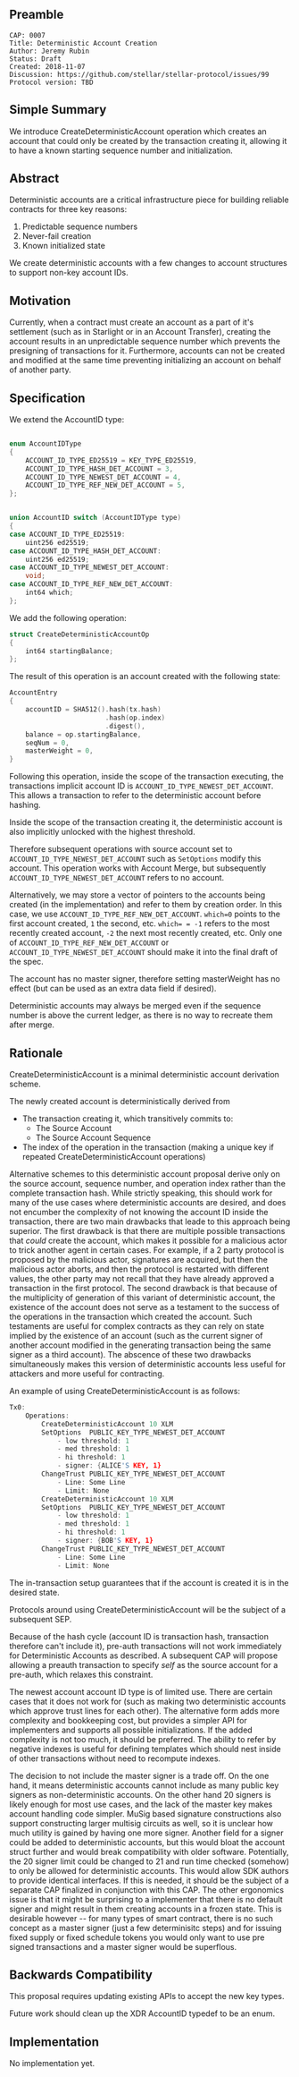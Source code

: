 ## Preamble

```
CAP: 0007
Title: Deterministic Account Creation
Author: Jeremy Rubin
Status: Draft
Created: 2018-11-07
Discussion: https://github.com/stellar/stellar-protocol/issues/99
Protocol version: TBD
```

## Simple Summary
We introduce CreateDeterministicAccount operation which creates an account that
could only be created by the transaction creating it, allowing it to have a
known starting sequence number and initialization.

## Abstract


Deterministic accounts are a critical infrastructure piece for building reliable contracts for three key reasons:

1) Predictable sequence numbers
2) Never-fail creation
3) Known initialized state

We create deterministic accounts with a few changes to account structures to support non-key account IDs.

## Motivation

Currently, when a contract must create an account as a part of it's settlement (such as in Starlight or in an Account Transfer),
creating the account results in an unpredictable sequence number which prevents the presigning of transactions for it. Furthermore,
accounts can not be created and modified at the same time preventing initializing an account on behalf of another party.


## Specification


We extend the AccountID type:

```c++

enum AccountIDType
{
    ACCOUNT_ID_TYPE_ED25519 = KEY_TYPE_ED25519,
    ACCOUNT_ID_TYPE_HASH_DET_ACCOUNT = 3,
    ACCOUNT_ID_TYPE_NEWEST_DET_ACCOUNT = 4,
    ACCOUNT_ID_TYPE_REF_NEW_DET_ACCOUNT = 5,
};


union AccountID switch (AccountIDType type)
{
case ACCOUNT_ID_TYPE_ED25519:
    uint256 ed25519;
case ACCOUNT_ID_TYPE_HASH_DET_ACCOUNT:
    uint256 ed25519;
case ACCOUNT_ID_TYPE_NEWEST_DET_ACCOUNT:
    void;
case ACCOUNT_ID_TYPE_REF_NEW_DET_ACCOUNT:
    int64 which;
};


```



We add the following operation:
```c++
struct CreateDeterministicAccountOp
{
    int64 startingBalance;
};
```

The result of this operation is an account created with the following state:
```c++
AccountEntry
{
    accountID = SHA512().hash(tx.hash)
                        .hash(op.index)
                        .digest(),
    balance = op.startingBalance,
    seqNum = 0,
    masterWeight = 0,
}
```

Following this operation, inside the scope of the transaction executing, the
transactions implicit account ID is `ACCOUNT_ID_TYPE_NEWEST_DET_ACCOUNT`. This
allows a transaction to refer to the deterministic account before hashing.

Inside the scope of the transaction creating it, the deterministic account is
also implicitly unlocked with the highest threshold.

Therefore subsequent operations with source account set to
`ACCOUNT_ID_TYPE_NEWEST_DET_ACCOUNT` such as `SetOptions` modify this account.
This operation works with Account Merge, but subsequently
`ACCOUNT_ID_TYPE_NEWEST_DET_ACCOUNT` refers to no account.


Alternatively, we may store a vector of pointers to the accounts being created
(in the implementation) and refer to them by creation order. In this case, we
use `ACCOUNT_ID_TYPE_REF_NEW_DET_ACCOUNT`.  `which=0` points to the first
account created, `1` the second, etc. `which= = -1` refers to the most recently
created account, `-2` the next most recently created, etc. Only one of
`ACCOUNT_ID_TYPE_REF_NEW_DET_ACCOUNT` or `ACCOUNT_ID_TYPE_NEWEST_DET_ACCOUNT`
should make it into the final draft of the spec.

The account has no master signer, therefore setting masterWeight has no effect
(but can be used as an extra data field if desired).

Deterministic accounts may always be merged even if the sequence number is above the
current ledger, as there is no way to recreate them after merge.



## Rationale

CreateDeterministicAccount is a minimal deterministic account derivation scheme.

The newly created account is deterministically derived from

- The transaction creating it, which transitively commits to:
    - The Source Account
    - The Source Account Sequence
- The index of the operation in the transaction (making a unique key if repeated CreateDeterministicAccount operations)


Alternative schemes to this deterministic account proposal derive only on the
source account, sequence number, and operation index rather than the complete
transaction hash. While strictly speaking, this should work for many of the use
cases where deterministic accounts are desired, and does not encumber the
complexity of not knowing the account ID inside the transaction, there are two
main drawbacks that leade to this approach being superior. The first drawback is
that there are multiple possible transactions that *could* create the account,
which makes it possible for a malicious actor to trick another agent in certain
cases. For example, if a 2 party protocol is proposed by the malicious actor,
signatures are acquired, but then the malicious actor aborts, and then the
protocol is restarted with different values, the other party may not recall that
they have already approved a transaction in the first protocol. The second
drawback is that because of the multiplicity of generation of this variant of
deterministic account, the existence of the account does not serve as a
testament to the success of the operations in the transaction which created the
account. Such testaments are useful for complex contracts as they can rely on
state implied by the existence of an account (such as the current signer of
another account modified in the generating transaction being the same signer as
a third account). The abscence of these two drawbacks simultaneously makes this
version of deterministic accounts less useful for attackers and more useful for
contracting.

An example of using CreateDeterministicAccount is as follows:

```c++
Tx0:
    Operations:
        CreateDeterministicAccount 10 XLM
        SetOptions  PUBLIC_KEY_TYPE_NEWEST_DET_ACCOUNT
            - low threshold: 1
            - med threshold: 1
            - hi threshold: 1
            - signer: {ALICE'S KEY, 1}
        ChangeTrust PUBLIC_KEY_TYPE_NEWEST_DET_ACCOUNT
            - Line: Some Line
            - Limit: None
        CreateDeterministicAccount 10 XLM
        SetOptions  PUBLIC_KEY_TYPE_NEWEST_DET_ACCOUNT
            - low threshold: 1
            - med threshold: 1
            - hi threshold: 1
            - signer: {BOB'S KEY, 1}
        ChangeTrust PUBLIC_KEY_TYPE_NEWEST_DET_ACCOUNT
            - Line: Some Line
            - Limit: None
```

The in-transaction setup guarantees that if the account is created it is in the
desired state.


Protocols around using CreateDeterministicAccount will be the subject of a
subsequent SEP.


Because of the hash cycle (account ID is transaction hash, transaction therefore
can't include it), pre-auth transactions will not work immediately for
Deterministic Accounts as described. A subsequent CAP will propose allowing a
preauth transaction to specify _self_ as the source account for a pre-auth, which
relaxes this constraint.

The newest account account ID type is of limited use. There are certain cases
that it does not work for (such as making two deterministic accounts which
approve trust lines for each other). The alternative form adds more complexity
and bookkeeping cost, but provides a simpler API for implementers and supports
all possible initializations. If the added complexity is not too much, it should
be preferred. The ability to refer by negative indexes is useful for defining
templates which should nest inside of other transactions without need to
recompute indexes.

The decision to not include the master signer is a trade off. On the one hand,
it means deterministic accounts cannot include as many public key signers as
non-deterministic accounts. On the other hand 20 signers is likely enough for
most use cases, and the lack of the master key makes account handling code
simpler. MuSig based signature constructions also support constructing larger
multisig circuits as well, so it is unclear how much utility is gained by having
one more signer. Another field for a signer could be added to deterministic
accounts, but this would bloat the account struct further and would break
compatibility with older software. Potentially, the 20 signer limit could be
changed to 21 and run time checked (somehow) to only be allowed for
deterministic accounts. This would allow SDK authors to provide identical
interfaces. If this is needed, it should be the subject of a separate CAP
finalized in conjunction with this CAP. The other ergonomics issue is that it
might be surprising to a implementer that there is no default signer and might
result in them creating accounts in a frozen state. This is desirable however --
for many types of smart contract, there is no such concept as a master signer
    (just a few determinisitc steps) and for issuing fixed supply or fixed
    schedule tokens you would only want to use pre signed transactions and a
    master signer would be superflous.



## Backwards Compatibility
This proposal requires updating existing APIs to accept the new key types.


Future work should clean up the XDR AccountID typedef to be an enum.


## Implementation
No implementation yet.
